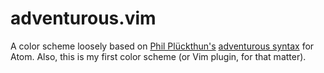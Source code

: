 adventurous.vim
===============

A color scheme loosely based on [Phil Plückthun's](https://github.com/philplckthun) [adventurous syntax](https://github.com/philplckthun/Adventurous-Syntax) for Atom.  Also, this is my first color scheme (or Vim plugin, for that matter).
